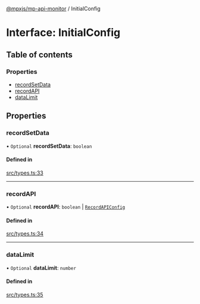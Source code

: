 [@mpxjs/mp-api-monitor](../index.md) / InitialConfig

# Interface: InitialConfig

## Table of contents

### Properties

- [recordSetData](InitialConfig.md#recordsetdata)
- [recordAPI](InitialConfig.md#recordapi)
- [dataLimit](InitialConfig.md#datalimit)

## Properties

### recordSetData

• `Optional` **recordSetData**: `boolean`

#### Defined in

[src/types.ts:33](https://github.com/mpx-ecology/mp-api-monitor/blob/008278c/src/types.ts#L33)

___

### recordAPI

• `Optional` **recordAPI**: `boolean` \| [`RecordAPIConfig`](RecordAPIConfig.md)

#### Defined in

[src/types.ts:34](https://github.com/mpx-ecology/mp-api-monitor/blob/008278c/src/types.ts#L34)

___

### dataLimit

• `Optional` **dataLimit**: `number`

#### Defined in

[src/types.ts:35](https://github.com/mpx-ecology/mp-api-monitor/blob/008278c/src/types.ts#L35)
